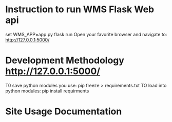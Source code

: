 # Instruction to run WMS Flask Web api
set WMS_APP=app.py
flask run
Open your favorite browser and navigate to: http://127.0.0.1:5000/


# Development Methodology http://127.0.0.1:5000/

T0 save python modules you use: pip freeze > requirements.txt
TO load into python modules: pip install requirments

# Site Usage Documentation 

